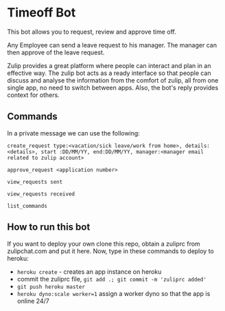 # Timeoff Bot 

This bot allows you to request, review and approve time off.

Any Employee can send a leave request to his manager.
The manager can then approve of the leave request.

Zulip provides a great platform where people can interact and plan in an effective way. The zulip bot acts as a ready interface so that people can discuss and analyse the information from the comfort of zulip, all from one single app, no need to switch between apps. Also, the bot's reply provides context for others.

## Commands

In a private message we can use the following:

```text
create_request type:<vacation/sick leave/work from home>, details:<details>, start :DD/MM/YY, end:DD/MM/YY, manager:<manager email related to zulip account>

approve_request <application number>

view_requests sent

view_requests received

list_commands
```

## How to run this bot

If you want to deploy your own clone this repo, obtain a zuliprc from zulipchat.com and put it here. Now, type in these commands to deploy to heroku:

- `heroku create` - creates an app instance on heroku
- commit the zuliprc file, `git add .; git commit -m 'zuliprc added'`
-  `git push heroku master`
- `heroku dyno:scale worker=1` assign a worker dyno so that the app is online 24/7
